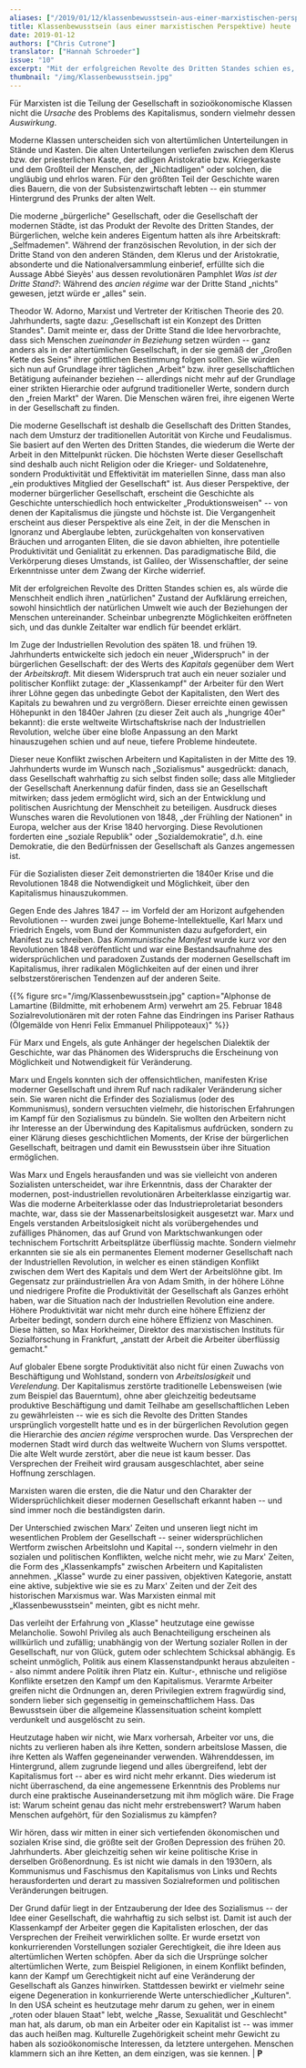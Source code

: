 ```yaml
---
aliases: ["/2019/01/12/klassenbewusstsein-aus-einer-marxistischen-perspektive-heute/"]
title: Klassenbewusstsein (aus einer marxistischen Perspektive) heute
date: 2019-01-12
authors: ["Chris Cutrone"]
translator: ["Hannah Schroeder"]
issue: "10"
excerpt: "Mit der erfolgreichen Revolte des Dritten Standes schien es, als würde die Menschheit endlich ihren „natürlichen\" Zustand der Aufklärung erreichen, sowohl hinsichtlich der natürlichen Umwelt wie auch der Beziehungen der Menschen untereinander. Scheinbar unbegrenzte Möglichkeiten eröffneten sich, und das dunkle Zeitalter war endlich für beendet erklärt."
thumbnail: "/img/Klassenbewusstsein.jpg"
---
```


Für Marxisten ist die Teilung der Gesellschaft in sozioökonomische Klassen nicht die *Ursache* des Problems des Kapitalismus, sondern vielmehr dessen *Auswirkung*.

Moderne Klassen unterscheiden sich von altertümlichen Unterteilungen in Stände und Kasten. Die alten Unterteilungen verliefen zwischen dem Klerus bzw. der priesterlichen Kaste, der adligen Aristokratie bzw. Kriegerkaste und dem Großteil der Menschen, der „Nichtadligen" oder solchen, die ungläubig und ehrlos waren. Für den größten Teil der Geschichte waren dies Bauern, die von der Subsistenzwirtschaft lebten -- ein stummer Hintergrund des Prunks der alten Welt.

Die moderne „bürgerliche" Gesellschaft, oder die Gesellschaft der modernen Städte, ist das Produkt der Revolte des Dritten Standes, der Bürgerlichen, welche kein anderes Eigentum hatten als ihre Arbeitskraft: „Selfmademen". Während der französischen Revolution, in der sich der Dritte Stand von den anderen Ständen, dem Klerus und der Aristokratie, absonderte und die Nationalversammlung einberief, erfüllte sich die Aussage Abbé Sieyès' aus dessen revolutionären Pamphlet *Was ist der Dritte Stand?*: Während des *ancien régime* war der Dritte Stand „nichts" gewesen, jetzt würde er „alles" sein.

Theodor W. Adorno, Marxist und Vertreter der Kritischen Theorie des 20. Jahrhunderts, sagte dazu: „Gesellschaft ist ein Konzept des Dritten Standes". Damit meinte er, dass der Dritte Stand die Idee hervorbrachte, dass sich Menschen *zueinander in Beziehung* setzen würden -- ganz anders als in der altertümlichen Gesellschaft, in der sie gemäß der „Großen Kette des Seins" ihrer göttlichen Bestimmung folgen sollten. Sie würden sich nun auf Grundlage ihrer täglichen „Arbeit" bzw. ihrer gesellschaftlichen Betätigung aufeinander beziehen -- allerdings nicht mehr auf der Grundlage einer strikten Hierarchie oder aufgrund traditioneller Werte, sondern durch den „freien Markt" der Waren. Die Menschen wären frei, ihre eigenen Werte in der Gesellschaft zu finden.

Die moderne Gesellschaft ist deshalb die Gesellschaft des Dritten Standes, nach dem Umsturz der traditionellen Autorität von Kirche und Feudalismus. Sie basiert auf den Werten des Dritten Standes, die wiederum die Werte der Arbeit in den Mittelpunkt rücken. Die höchsten Werte dieser Gesellschaft sind deshalb auch nicht Religion oder die Krieger- und Soldatenehre, sondern Produktivität und Effektivität im materiellen Sinne, dass man also „ein produktives Mitglied der Gesellschaft" ist. Aus dieser Perspektive, der moderner bürgerlicher Gesellschaft, erscheint die Geschichte als Geschichte unterschiedlich hoch entwickelter „Produktionsweisen" -- von denen der Kapitalismus die jüngste und höchste ist. Die Vergangenheit erscheint aus dieser Perspektive als eine Zeit, in der die Menschen in Ignoranz und Aberglaube lebten, zurückgehalten von konservativen Bräuchen und arroganten Eliten, die sie davon abhielten, ihre potentielle Produktivität und Genialität zu erkennen. Das paradigmatische Bild, die Verkörperung dieses Umstands, ist Galileo, der Wissenschaftler, der seine Erkenntnisse unter dem Zwang der Kirche widerrief.

Mit der erfolgreichen Revolte des Dritten Standes schien es, als würde die Menschheit endlich ihren „natürlichen" Zustand der Aufklärung erreichen, sowohl hinsichtlich der natürlichen Umwelt wie auch der Beziehungen der Menschen untereinander. Scheinbar unbegrenzte Möglichkeiten eröffneten sich, und das dunkle Zeitalter war endlich für beendet erklärt.

Im Zuge der Industriellen Revolution des späten 18. und frühen 19. Jahrhunderts entwickelte sich jedoch ein neuer „Widerspruch" in der bürgerlichen Gesellschaft: der des Werts des *Kapitals* gegenüber dem Wert der *Arbeitskraft*. Mit diesem Widerspruch trat auch ein neuer sozialer und politischer Konflikt zutage: der „Klassenkampf" der Arbeiter für den Wert ihrer Löhne gegen das unbedingte Gebot der Kapitalisten, den Wert des Kapitals zu bewahren und zu vergrößern. Dieser erreichte einen gewissen Höhepunkt in den 1840er Jahren (zu dieser Zeit auch als „hungrige 40er" bekannt): die erste weltweite Wirtschaftskrise nach der Industriellen Revolution, welche über eine bloße Anpassung an den Markt hinauszugehen schien und auf neue, tiefere Probleme hindeutete.

Dieser neue Konflikt zwischen Arbeitern und Kapitalisten in der Mitte des 19. Jahrhunderts wurde im Wunsch nach „Sozialismus" ausgedrückt: danach, dass Gesellschaft wahrhaftig zu sich selbst finden solle; dass alle Mitglieder der Gesellschaft Anerkennung dafür finden, dass sie an Gesellschaft mitwirken; dass jedem ermöglicht wird, sich an der Entwicklung und politischen Ausrichtung der Menschheit zu beteiligen. Ausdruck dieses Wunsches waren die Revolutionen von 1848, „der Frühling der Nationen" in Europa, welcher aus der Krise 1840 hervorging. Diese Revolutionen forderten eine „soziale Republik" oder „Sozialdemokratie", d.h. eine Demokratie, die den Bedürfnissen der Gesellschaft als Ganzes angemessen ist.

Für die Sozialisten dieser Zeit demonstrierten die 1840er Krise und die Revolutionen 1848 die Notwendigkeit und Möglichkeit, über den Kapitalismus hinauszukommen.

Gegen Ende des Jahres 1847 -- im Vorfeld der am Horizont aufgehenden Revolutionen -- wurden zwei junge Boheme-Intellektuelle, Karl Marx und Friedrich Engels, vom Bund der Kommunisten dazu aufgefordert, ein Manifest zu schreiben. Das *Kommunistische Manifest* wurde kurz vor den Revolutionen 1848 veröffentlicht und war eine Bestandsaufnahme des widersprüchlichen und paradoxen Zustands der modernen Gesellschaft im Kapitalismus, ihrer radikalen Möglichkeiten auf der einen und ihrer selbstzerstörerischen Tendenzen auf der anderen Seite.

{{% figure src="/img/Klassenbewusstsein.jpg" caption="Alphonse de Lamartine (Bildmitte, mit erhobenem Arm) verwehrt am 25. Februar 1848 Sozialrevolutionären mit der roten Fahne das Eindringen ins Pariser Rathaus (Ölgemälde von Henri Felix Emmanuel Philippoteaux)" %}}

Für Marx und Engels, als gute Anhänger der hegelschen Dialektik der Geschichte, war das Phänomen des Widerspruchs die Erscheinung von Möglichkeit und Notwendigkeit für Veränderung.

Marx und Engels konnten sich der offensichtlichen, manifesten Krise moderner Gesellschaft und ihrem Ruf nach radikaler Veränderung sicher sein. Sie waren nicht die Erfinder des Sozialismus (oder des Kommunismus), sondern versuchten vielmehr, die historischen Erfahrungen im Kampf für den Sozialismus zu bündeln. Sie wollten den Arbeitern nicht ihr Interesse an der Überwindung des Kapitalismus aufdrücken, sondern zu einer Klärung dieses geschichtlichen Moments, der Krise der bürgerlichen Gesellschaft, beitragen und damit ein Bewusstsein über ihre Situation ermöglichen.

Was Marx und Engels herausfanden und was sie vielleicht von anderen Sozialisten unterscheidet, war ihre Erkenntnis, dass der Charakter der modernen, post-industriellen revolutionären Arbeiterklasse einzigartig war. Was die moderne Arbeiterklasse oder das Industrieproletariat besonders machte, war, dass sie der Massenarbeitslosigkeit ausgesetzt war. Marx und Engels verstanden Arbeitslosigkeit nicht als vorübergehendes und zufälliges Phänomen, das auf Grund von Marktschwankungen oder technischem Fortschritt Arbeitsplätze überflüssig machte. Sondern vielmehr erkannten sie sie als ein permanentes Element moderner Gesellschaft nach der Industriellen Revolution, in welcher es einen ständigen Konflikt zwischen dem Wert des Kapitals und dem Wert der Arbeitslöhne gibt. Im Gegensatz zur präindustriellen Ära von Adam Smith, in der höhere Löhne und niedrigere Profite die Produktivität der Gesellschaft als Ganzes erhöht haben, war die Situation nach der Industriellen Revolution eine andere. Höhere Produktivität war nicht mehr durch eine höhere Effizienz der Arbeiter bedingt, sondern durch eine höhere Effizienz von Maschinen. Diese hätten, so Max Horkheimer, Direktor des marxistischen Instituts für Sozialforschung in Frankfurt, „anstatt der Arbeit die Arbeiter überflüssig gemacht."

Auf globaler Ebene sorgte Produktivität also nicht für einen Zuwachs von Beschäftigung und Wohlstand, sondern von *Arbeitslosigkeit* und *Verelendung*. Der Kapitalismus zerstörte traditionelle Lebensweisen (wie zum Beispiel das Bauerntum), ohne aber gleichzeitig bedeutsame produktive Beschäftigung und damit Teilhabe am gesellschaftlichen Leben zu gewährleisten -- wie es sich die Revolte des Dritten Standes ursprünglich vorgestellt hatte und es in der bürgerlichen Revolution gegen die Hierarchie des *ancien régime* versprochen wurde. Das Versprechen der modernen Stadt wird durch das weltweite Wuchern von Slums verspottet. Die alte Welt wurde zerstört, aber die neue ist kaum besser. Das Versprechen der Freiheit wird grausam ausgeschlachtet, aber seine Hoffnung zerschlagen.

Marxisten waren die ersten, die die Natur und den Charakter der Widersprüchlichkeit dieser modernen Gesellschaft erkannt haben -- und sind immer noch die beständigsten darin.

Der Unterschied zwischen Marx' Zeiten und unseren liegt nicht im wesentlichen Problem der Gesellschaft -- seiner widersprüchlichen Wertform zwischen Arbeitslohn und Kapital --, sondern vielmehr in den sozialen und politischen Konflikten, welche nicht mehr, wie zu Marx' Zeiten, die Form des „Klassenkampfs" zwischen Arbeitern und Kapitalisten annehmen. „Klasse" wurde zu einer passiven, objektiven Kategorie, anstatt eine aktive, subjektive wie sie es zu Marx' Zeiten und der Zeit des historischen Marxismus war. Was Marxisten einmal mit „Klassenbewusstsein" meinten, gibt es nicht mehr.

Das verleiht der Erfahrung von „Klasse" heutzutage eine gewisse Melancholie. Sowohl Privileg als auch Benachteiligung erscheinen als willkürlich und zufällig; unabhängig von der Wertung sozialer Rollen in der Gesellschaft, nur von Glück, gutem oder schlechtem Schicksal abhängig. Es scheint unmöglich, Politik aus einem Klassenstandpunkt heraus abzuleiten -- also nimmt andere Politik ihren Platz ein. Kultur-, ethnische und religiöse Konflikte ersetzen den Kampf um den Kapitalismus. Verarmte Arbeiter greifen nicht die Ordnungen an, deren Privilegien extrem fragwürdig sind, sondern lieber sich gegenseitig in gemeinschaftlichem Hass. Das Bewusstsein über die allgemeine Klassensituation scheint komplett verdunkelt und ausgelöscht zu sein.

Heutzutage haben wir nicht, wie Marx vorhersah, Arbeiter vor uns, die nichts zu verlieren haben als ihre Ketten, sondern arbeitslose Massen, die ihre Ketten als Waffen gegeneinander verwenden. Währenddessen, im Hintergrund, allem zugrunde liegend und alles übergreifend, lebt der Kapitalismus fort -- aber es wird nicht mehr erkannt. Dies wiederum ist nicht überraschend, da eine angemessene Erkenntnis des Problems nur durch eine praktische Auseinandersetzung mit ihm möglich wäre. Die Frage ist: Warum scheint genau das nicht mehr erstrebenswert? Warum haben Menschen aufgehört, für den Sozialismus zu kämpfen?

Wir hören, dass wir mitten in einer sich vertiefenden ökonomischen und sozialen Krise sind, die größte seit der Großen Depression des frühen 20. Jahrhunderts. Aber gleichzeitig sehen wir keine politische Krise in derselben Größenordnung. Es ist nicht wie damals in den 1930ern, als Kommunismus und Faschismus den Kapitalismus von Links und Rechts herausforderten und derart zu massiven Sozialreformen und politischen Veränderungen beitrugen.

Der Grund dafür liegt in der Entzauberung der Idee des Sozialismus -- der Idee einer Gesellschaft, die wahrhaftig zu sich selbst ist. Damit ist auch der Klassenkampf der Arbeiter gegen die Kapitalisten erloschen, der das Versprechen der Freiheit verwirklichen sollte. Er wurde ersetzt von konkurrierenden Vorstellungen sozialer Gerechtigkeit, die ihre Ideen aus altertümlichen Werten schöpfen. Aber da sich die Ursprünge solcher altertümlichen Werte, zum Beispiel Religionen, in einem Konflikt befinden, kann der Kampf um Gerechtigkeit nicht auf eine Veränderung der Gesellschaft als Ganzes hinwirken. Stattdessen bewirkt er vielmehr seine eigene Degeneration in konkurrierende Werte unterschiedlicher „Kulturen". In den USA scheint es heutzutage mehr darum zu gehen, wer in einem „roten oder blauen Staat" lebt, welche „Rasse, Sexualität und Geschlecht" man hat, als darum, ob man ein Arbeiter oder ein Kapitalist ist -- was immer das auch heißen mag. Kulturelle Zugehörigkeit scheint mehr Gewicht zu haben als sozioökonomische Interessen, da letztere untergehen. Menschen klammern sich an ihre Ketten, an dem einzigen, was sie kennen. | **P**
